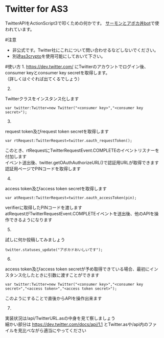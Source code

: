 Twitter for AS3
===============

TwitterAPIをActionScript3で叩くための何かです。
[サーモンとアボカ丼bot](https://twitter.com/salmon_avocadon)で使われています。

#注意
* 非公式です。Twitter社にこれについて問い合わせるなどしないでください。
* 別途[as3crypto](http://code.google.com/p/as3crypto/)を使用可能にしておいて下さい。

#使い方
1.
https://dev.twitter.com/ にTwitterのアカウントでログイン後、consumer keyとconsumer key secretを取得します。  
（詳しくはぐぐれば出てくるでしょう）

2.
Twitterクラスをインスタンス化します

    var twitter:Twitter=new Twitter("<consumer key>","<consumer key secret>");

3.
request token及びrequest token secretを取得します

    var rtRequest:TwitterRequest=twitter.oauth_requestToken();

このとき、rtRequestにTwitterRequestEvent.COMPLETEのイベントリスナーを付加します  
イベント送出後、twitter.getOAuthAuthorizeURL()で認証用URLが取得できます  
認証用ページでPINコードを取得します

4.
access token及びaccess token secretを取得します

    var atRequest:TwitterRequest=twitter.oauth_accessToken(pin);

verifierに取得したPINコードを渡します  
atRequestがTwitterRequestEvent.COMPLETEイベントを送出後、他のAPIを操作できるようになります

5.
試しに何か投稿してみましょう
  
    twitter.statuses_update("アボカドおいしいです");

6.
access token及びaccess token secretが予め取得できている場合、最初にインスタンス化したときに引数に渡すことができます
  
    var twitter:Twitter=new Twitter("<consumer key>","<consumer key secret>","<access token>","<access token secret>");

このようにすることで直後からAPIを操作出来ます

7.
実装状況は/api/TwitterURL.asの中身を見て察しましょう  
細かい部分は https://dev.twitter.com/docs/api/1.1 とTwitter.asや/api内のファイルを見比べながら適当にやってください
